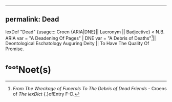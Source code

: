 
---
permalink: Dead
---
lexDef "Dead" {usage::: Croen {ARIA|DNE}|| Lacronym || Badjective} < N.B. ARIA var = "A Deadening Of Pages" | DNE var = "A Debris of Deaths"[^wreck]|| Deontological Eschatology Auguring Deity || To Have The Quality Of Promise.
# ᶠᵒᵒᵗNoet(s)

[^wreck]: *From The Wreckage of Funerals To The Debris of Dead Friends* - Croens of *The lexDict* {.}ofEntry F-D.